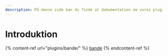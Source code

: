```yaml
---
description: På denne side kan du finde al dokumentation om vores plugins.
---
```


# Introduktion

{% content-ref url="plugins/bande/" %}
[bande](plugins/bande/)
{% endcontent-ref %}

